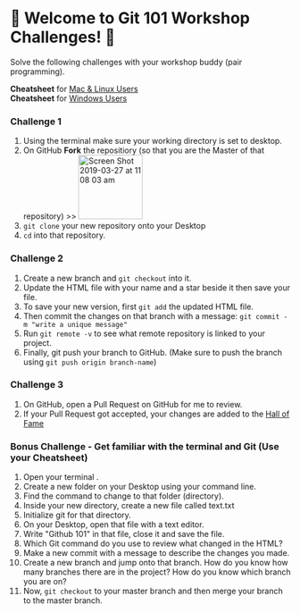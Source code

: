 # 💪 Welcome to Git 101 Workshop Challenges! 💪

Solve the following challenges with your workshop buddy (pair programming).

**Cheatsheet** for [Mac & Linux Users](https://www.slideshare.net/secret/Ba69kgSROEBNNL)<br/> **Cheatsheet** for [Windows Users](https://www.slideshare.net/secret/BjwZiFSFdAhMVP)

### Challenge 1
1. Using the terminal make sure your working directory is set to desktop.
2. On GitHub **Fork** the repositiory (so that you are the Master of that repository) >> <img width="115" alt="Screen Shot 2019-03-27 at 11 08 03 am" src="https://user-images.githubusercontent.com/21133601/55041327-acffec00-5080-11e9-8850-1def8d348331.png">
3. `git clone` your new repository onto your Desktop 
4. `cd` into that repository.

### Challenge 2
1. Create a new branch and `git checkout` into it.
2. Update the HTML file with your name and a star beside it then save your file.
3. To save your new version, first `git add` the updated HTML file. 
4. Then commit the changes on that branch with a message: `git commit -m "write a unique message"` 
5. Run `git remote -v` to see what remote repository is linked to your project.
6. Finally, git push your branch to GitHub. (Make sure to push the branch using `git push origin branch-name`) 

### Challenge 3
1. On GitHub, open a Pull Request on GitHub for me to review.
2. If your Pull Request got accepted, your changes are added to the [Hall of Fame](https://allthatjoy.github.io/git-101-women-who-code/)<br>



### Bonus Challenge - Get familiar with the terminal and Git (Use your Cheatsheet)
1. Open your terminal .
2. Create a new folder on your Desktop using your command line.
3. Find the command to change to that folder (directory).
4. Inside your new directory, create a new file called text.txt
5. Initialize git for that directory.
6. On your Desktop, open that file with a text editor. 
7. Write "Github 101" in that file, close it and save the file.
8. Which Git command do you use to review what changed in the HTML? 
9. Make a new commit with a message to describe the changes you made. 
10. Create a new branch and jump onto that branch. How do you know how many branches there are in the project? How do you know which branch you are on?
11. Now, `git checkout` to your master branch and then merge your branch to the master branch.
